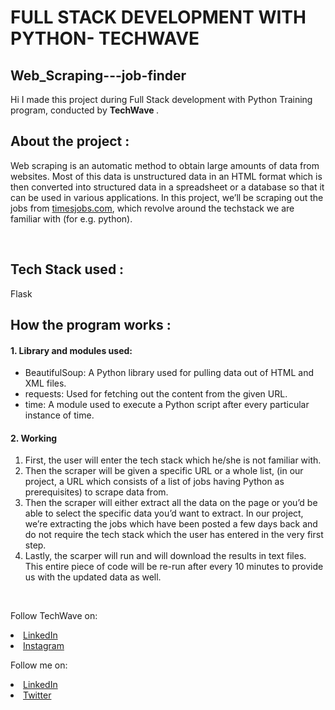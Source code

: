 # FULL STACK DEVELOPMENT WITH PYTHON- TECHWAVE 
## Web_Scraping---job-finder
Hi I made this project during Full Stack development with Python Training program, conducted by <b> TechWave </b>.

## About the project :
Web scraping is an automatic method to obtain large amounts of data from websites. Most of this data is unstructured data in an HTML format which is then converted into structured data in a spreadsheet or a database so that it can be used in various applications. In this project, we’ll be scraping out the jobs from [timesjobs.com](https://www.timesjobs.com/), which revolve around the techstack we are familiar with (for e.g. python).

<br>

## Tech Stack used :
Flask


## How the program works :
#### 1. Library and modules used:
  * BeautifulSoup: A Python library used for pulling data out of HTML and XML files.
  * requests: Used for fetching out the content from the given URL.
  * time: A module used to execute a Python script after every particular instance of time.

#### 2. Working
  1. First, the user will enter the tech stack which he/she is not familiar with. 
  2. Then the scraper will be given a specific URL or a whole list, (in our project, a URL which consists of a list of jobs having Python as prerequisites) to scrape data from. 
  3. Then the scraper will either extract all the data on the page or you’d be able to select the specific data you’d want to extract. In our project, we’re extracting the jobs which have been posted a few days back and do not require the tech stack which the user has entered in the very first step.
  4. Lastly, the scarper will run and will download the results in text files. This entire piece of code will be re-run after every 10 minutes to provide us with the updated data as well.


 
</br>



Follow TechWave on: 
<li><a href="https://www.linkedin.com/company/techwave-courses/">LinkedIn</a>
<li><a href="https://www.instagram.com/techwave.courses/">Instagram</a>

Follow me on: 
<li><a href="https://www.linkedin.com/in/sakshi-pandey-72979b1ba/">LinkedIn</a>
<li><a href="https://twitter.com/1510__Sakshi32">Twitter</a>
